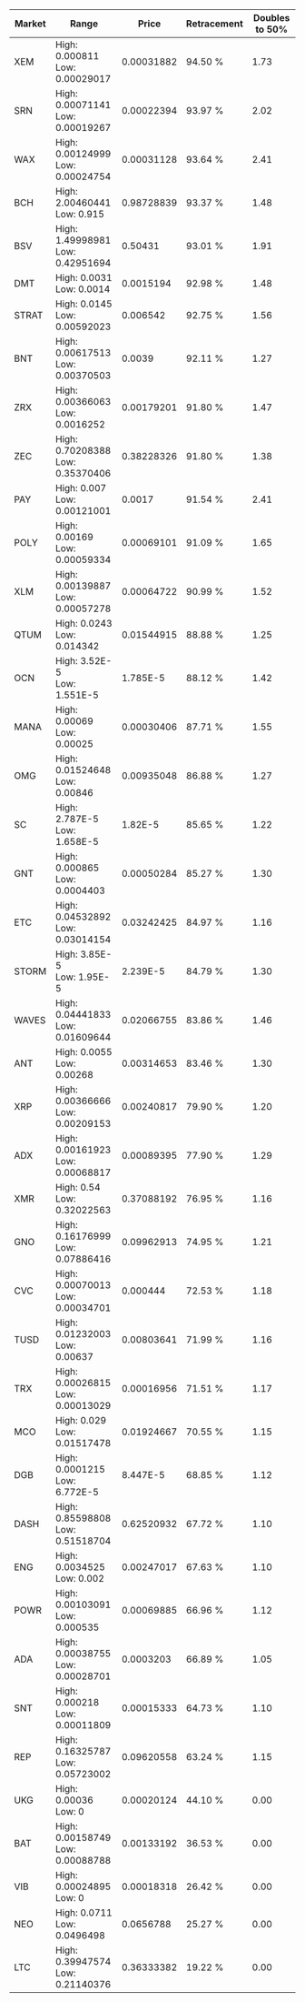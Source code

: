 | Market | Range | Price| Retracement | Doubles to 50% |
| --- | --- | --- | --- | --- |
| XEM | High: 0.000811<br />Low: 0.00029017 | 0.00031882 | 94.50 % | 1.73 |
| SRN | High: 0.00071141<br />Low: 0.00019267 | 0.00022394 | 93.97 % | 2.02 |
| WAX | High: 0.00124999<br />Low: 0.00024754 | 0.00031128 | 93.64 % | 2.41 |
| BCH | High: 2.00460441<br />Low: 0.915 | 0.98728839 | 93.37 % | 1.48 |
| BSV | High: 1.49998981<br />Low: 0.42951694 | 0.50431 | 93.01 % | 1.91 |
| DMT | High: 0.0031<br />Low: 0.0014 | 0.0015194 | 92.98 % | 1.48 |
| STRAT | High: 0.0145<br />Low: 0.00592023 | 0.006542 | 92.75 % | 1.56 |
| BNT | High: 0.00617513<br />Low: 0.00370503 | 0.0039 | 92.11 % | 1.27 |
| ZRX | High: 0.00366063<br />Low: 0.0016252 | 0.00179201 | 91.80 % | 1.47 |
| ZEC | High: 0.70208388<br />Low: 0.35370406 | 0.38228326 | 91.80 % | 1.38 |
| PAY | High: 0.007<br />Low: 0.00121001 | 0.0017 | 91.54 % | 2.41 |
| POLY | High: 0.00169<br />Low: 0.00059334 | 0.00069101 | 91.09 % | 1.65 |
| XLM | High: 0.00139887<br />Low: 0.00057278 | 0.00064722 | 90.99 % | 1.52 |
| QTUM | High: 0.0243<br />Low: 0.014342 | 0.01544915 | 88.88 % | 1.25 |
| OCN | High: 3.52E-5<br />Low: 1.551E-5 | 1.785E-5 | 88.12 % | 1.42 |
| MANA | High: 0.00069<br />Low: 0.00025 | 0.00030406 | 87.71 % | 1.55 |
| OMG | High: 0.01524648<br />Low: 0.00846 | 0.00935048 | 86.88 % | 1.27 |
| SC | High: 2.787E-5<br />Low: 1.658E-5 | 1.82E-5 | 85.65 % | 1.22 |
| GNT | High: 0.000865<br />Low: 0.0004403 | 0.00050284 | 85.27 % | 1.30 |
| ETC | High: 0.04532892<br />Low: 0.03014154 | 0.03242425 | 84.97 % | 1.16 |
| STORM | High: 3.85E-5<br />Low: 1.95E-5 | 2.239E-5 | 84.79 % | 1.30 |
| WAVES | High: 0.04441833<br />Low: 0.01609644 | 0.02066755 | 83.86 % | 1.46 |
| ANT | High: 0.0055<br />Low: 0.00268 | 0.00314653 | 83.46 % | 1.30 |
| XRP | High: 0.00366666<br />Low: 0.00209153 | 0.00240817 | 79.90 % | 1.20 |
| ADX | High: 0.00161923<br />Low: 0.00068817 | 0.00089395 | 77.90 % | 1.29 |
| XMR | High: 0.54<br />Low: 0.32022563 | 0.37088192 | 76.95 % | 1.16 |
| GNO | High: 0.16176999<br />Low: 0.07886416 | 0.09962913 | 74.95 % | 1.21 |
| CVC | High: 0.00070013<br />Low: 0.00034701 | 0.000444 | 72.53 % | 1.18 |
| TUSD | High: 0.01232003<br />Low: 0.00637 | 0.00803641 | 71.99 % | 1.16 |
| TRX | High: 0.00026815<br />Low: 0.00013029 | 0.00016956 | 71.51 % | 1.17 |
| MCO | High: 0.029<br />Low: 0.01517478 | 0.01924667 | 70.55 % | 1.15 |
| DGB | High: 0.0001215<br />Low: 6.772E-5 | 8.447E-5 | 68.85 % | 1.12 |
| DASH | High: 0.85598808<br />Low: 0.51518704 | 0.62520932 | 67.72 % | 1.10 |
| ENG | High: 0.0034525<br />Low: 0.002 | 0.00247017 | 67.63 % | 1.10 |
| POWR | High: 0.00103091<br />Low: 0.000535 | 0.00069885 | 66.96 % | 1.12 |
| ADA | High: 0.00038755<br />Low: 0.00028701 | 0.0003203 | 66.89 % | 1.05 |
| SNT | High: 0.000218<br />Low: 0.00011809 | 0.00015333 | 64.73 % | 1.10 |
| REP | High: 0.16325787<br />Low: 0.05723002 | 0.09620558 | 63.24 % | 1.15 |
| UKG | High: 0.00036<br />Low: 0 | 0.00020124 | 44.10 % | 0.00 |
| BAT | High: 0.00158749<br />Low: 0.00088788 | 0.00133192 | 36.53 % | 0.00 |
| VIB | High: 0.00024895<br />Low: 0 | 0.00018318 | 26.42 % | 0.00 |
| NEO | High: 0.0711<br />Low: 0.0496498 | 0.0656788 | 25.27 % | 0.00 |
| LTC | High: 0.39947574<br />Low: 0.21140376 | 0.36333382 | 19.22 % | 0.00 |
